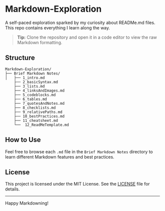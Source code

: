 # Markdown-Exploration
A self-paced exploration sparked by my curiosity about READMe.md files. This repo contains everything I learn along the way.  

> **Tip:** Clone the repository and open it in a code editor to view the raw Markdown formatting.

## Structure
```
Markdown-Exploration/
├── Brief Markdown Notes/
│   ├── 1_intro.md
    ├── 2_basicSyntax.md
    ├── 3_lists.md
    ├── 4_linksAndImages.md
    ├── 5_codeblocks.md
    ├── 6_tables.md
    ├── 7_quotesAndNotes.md
    ├── 8_checklists.md
    ├── 9_relativePaths.md
    ├── 10_bestPractices.md
    ├── 11_cheatsheet.md
    └──  12_ReadMeTemplate.md 
```

##  How to Use
Feel free to browse each `.md` file in the `Brief Markdown Notes` directory to learn different Markdown features and best practices.

##  License
This project is licensed under the MIT License. See the [LICENSE](LICENSE) file for details.

---
Happy Markdowning! 
